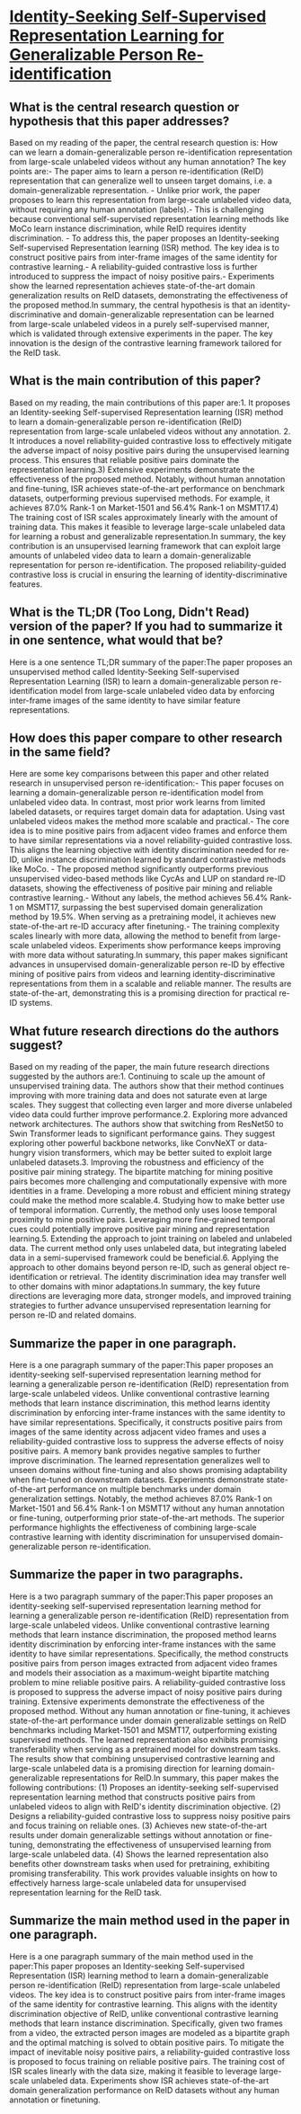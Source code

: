 # [Identity-Seeking Self-Supervised Representation Learning for   Generalizable Person Re-identification](https://arxiv.org/abs/2308.08887)

## What is the central research question or hypothesis that this paper addresses?

Based on my reading of the paper, the central research question is: How can we learn a domain-generalizable person re-identification representation from large-scale unlabeled videos without any human annotation? The key points are:- The paper aims to learn a person re-identification (ReID) representation that can generalize well to unseen target domains, i.e. a domain-generalizable representation. - Unlike prior work, the paper proposes to learn this representation from large-scale unlabeled video data, without requiring any human annotation (labels).- This is challenging because conventional self-supervised representation learning methods like MoCo learn instance discrimination, while ReID requires identity discrimination. - To address this, the paper proposes an Identity-seeking Self-supervised Representation learning (ISR) method. The key idea is to construct positive pairs from inter-frame images of the same identity for contrastive learning.- A reliability-guided contrastive loss is further introduced to suppress the impact of noisy positive pairs.- Experiments show the learned representation achieves state-of-the-art domain generalization results on ReID datasets, demonstrating the effectiveness of the proposed method.In summary, the central hypothesis is that an identity-discriminative and domain-generalizable representation can be learned from large-scale unlabeled videos in a purely self-supervised manner, which is validated through extensive experiments in the paper. The key innovation is the design of the contrastive learning framework tailored for the ReID task.


## What is the main contribution of this paper?

Based on my reading, the main contributions of this paper are:1. It proposes an Identity-seeking Self-supervised Representation learning (ISR) method to learn a domain-generalizable person re-identification (ReID) representation from large-scale unlabeled videos without any annotation. 2. It introduces a novel reliability-guided contrastive loss to effectively mitigate the adverse impact of noisy positive pairs during the unsupervised learning process. This ensures that reliable positive pairs dominate the representation learning.3) Extensive experiments demonstrate the effectiveness of the proposed method. Notably, without human annotation and fine-tuning, ISR achieves state-of-the-art performance on benchmark datasets, outperforming previous supervised methods. For example, it achieves 87.0% Rank-1 on Market-1501 and 56.4% Rank-1 on MSMT17.4) The training cost of ISR scales approximately linearly with the amount of training data. This makes it feasible to leverage large-scale unlabeled data for learning a robust and generalizable representation.In summary, the key contribution is an unsupervised learning framework that can exploit large amounts of unlabeled video data to learn a domain-generalizable representation for person re-identification. The proposed reliability-guided contrastive loss is crucial in ensuring the learning of identity-discriminative features.


## What is the TL;DR (Too Long, Didn't Read) version of the paper? If you had to summarize it in one sentence, what would that be?

Here is a one sentence TL;DR summary of the paper:The paper proposes an unsupervised method called Identity-Seeking Self-supervised Representation Learning (ISR) to learn a domain-generalizable person re-identification model from large-scale unlabeled video data by enforcing inter-frame images of the same identity to have similar feature representations.


## How does this paper compare to other research in the same field?

Here are some key comparisons between this paper and other related research in unsupervised person re-identification:- This paper focuses on learning a domain-generalizable person re-identification model from unlabeled video data. In contrast, most prior work learns from limited labeled datasets, or requires target domain data for adaptation. Using vast unlabeled videos makes the method more scalable and practical.- The core idea is to mine positive pairs from adjacent video frames and enforce them to have similar representations via a novel reliability-guided contrastive loss. This aligns the learning objective with identity discrimination needed for re-ID, unlike instance discrimination learned by standard contrastive methods like MoCo. - The proposed method significantly outperforms previous unsupervised video-based methods like CycAs and LUP on standard re-ID datasets, showing the effectiveness of positive pair mining and reliable contrastive learning.- Without any labels, the method achieves 56.4% Rank-1 on MSMT17, surpassing the best supervised domain generalization method by 19.5%. When serving as a pretraining model, it achieves new state-of-the-art re-ID accuracy after finetuning.- The training complexity scales linearly with more data, allowing the method to benefit from large-scale unlabeled videos. Experiments show performance keeps improving with more data without saturating.In summary, this paper makes significant advances in unsupervised domain-generalizable person re-ID by effective mining of positive pairs from videos and learning identity-discriminative representations from them in a scalable and reliable manner. The results are state-of-the-art, demonstrating this is a promising direction for practical re-ID systems.


## What future research directions do the authors suggest?

Based on my reading of the paper, the main future research directions suggested by the authors are:1. Continuing to scale up the amount of unsupervised training data. The authors show that their method continues improving with more training data and does not saturate even at large scales. They suggest that collecting even larger and more diverse unlabeled video data could further improve performance.2. Exploring more advanced network architectures. The authors show that switching from ResNet50 to Swin Transformer leads to significant performance gains. They suggest exploring other powerful backbone networks, like ConvNeXT or data-hungry vision transformers, which may be better suited to exploit large unlabeled datasets.3. Improving the robustness and efficiency of the positive pair mining strategy. The bipartite matching for mining positive pairs becomes more challenging and computationally expensive with more identities in a frame. Developing a more robust and efficient mining strategy could make the method more scalable.4. Studying how to make better use of temporal information. Currently, the method only uses loose temporal proximity to mine positive pairs. Leveraging more fine-grained temporal cues could potentially improve positive pair mining and representation learning.5. Extending the approach to joint training on labeled and unlabeled data. The current method only uses unlabeled data, but integrating labeled data in a semi-supervised framework could be beneficial.6. Applying the approach to other domains beyond person re-ID, such as general object re-identification or retrieval. The identity discrimination idea may transfer well to other domains with minor adaptations.In summary, the key future directions are leveraging more data, stronger models, and improved training strategies to further advance unsupervised representation learning for person re-ID and related domains.


## Summarize the paper in one paragraph.

Here is a one paragraph summary of the paper:This paper proposes an identity-seeking self-supervised representation learning method for learning a generalizable person re-identification (ReID) representation from large-scale unlabeled videos. Unlike conventional contrastive learning methods that learn instance discrimination, this method learns identity discrimination by enforcing inter-frame instances with the same identity to have similar representations. Specifically, it constructs positive pairs from images of the same identity across adjacent video frames and uses a reliability-guided contrastive loss to suppress the adverse effects of noisy positive pairs. A memory bank provides negative samples to further improve discrimination. The learned representation generalizes well to unseen domains without fine-tuning and also shows promising adaptability when fine-tuned on downstream datasets. Experiments demonstrate state-of-the-art performance on multiple benchmarks under domain generalization settings. Notably, the method achieves 87.0% Rank-1 on Market-1501 and 56.4% Rank-1 on MSMT17 without any human annotation or fine-tuning, outperforming prior state-of-the-art methods. The superior performance highlights the effectiveness of combining large-scale contrastive learning with identity discrimination for unsupervised domain-generalizable person re-identification.


## Summarize the paper in two paragraphs.

Here is a two paragraph summary of the paper:This paper proposes an identity-seeking self-supervised representation learning method for learning a generalizable person re-identification (ReID) representation from large-scale unlabeled videos. Unlike conventional contrastive learning methods that learn instance discrimination, the proposed method learns identity discrimination by enforcing inter-frame instances with the same identity to have similar representations. Specifically, the method constructs positive pairs from person images extracted from adjacent video frames and models their association as a maximum-weight bipartite matching problem to mine reliable positive pairs. A reliability-guided contrastive loss is proposed to suppress the adverse impact of noisy positive pairs during training. Extensive experiments demonstrate the effectiveness of the proposed method. Without any human annotation or fine-tuning, it achieves state-of-the-art performance under domain generalizable settings on ReID benchmarks including Market-1501 and MSMT17, outperforming existing supervised methods. The learned representation also exhibits promising transferability when serving as a pretrained model for downstream tasks. The results show that combining unsupervised contrastive learning and large-scale unlabeled data is a promising direction for learning domain-generalizable representations for ReID.In summary, this paper makes the following contributions: (1) Proposes an identity-seeking self-supervised representation learning method that constructs positive pairs from unlabeled videos to align with ReID's identity discrimination objective. (2) Designs a reliability-guided contrastive loss to suppress noisy positive pairs and focus training on reliable ones. (3) Achieves new state-of-the-art results under domain generalizable settings without annotation or fine-tuning, demonstrating the effectiveness of unsupervised learning from large-scale unlabeled data. (4) Shows the learned representation also benefits other downstream tasks when used for pretraining, exhibiting promising transferability. This work provides valuable insights on how to effectively harness large-scale unlabeled data for unsupervised representation learning for the ReID task.


## Summarize the main method used in the paper in one paragraph.

Here is a one paragraph summary of the main method used in the paper:This paper proposes an Identity-seeking Self-supervised Representation (ISR) learning method to learn a domain-generalizable person re-identification (ReID) representation from large-scale unlabeled videos. The key idea is to construct positive pairs from inter-frame images of the same identity for contrastive learning. This aligns with the identity discrimination objective of ReID, unlike conventional contrastive learning methods that learn instance discrimination. Specifically, given two frames from a video, the extracted person images are modeled as a bipartite graph and the optimal matching is solved to obtain positive pairs. To mitigate the impact of inevitable noisy positive pairs, a reliability-guided contrastive loss is proposed to focus training on reliable positive pairs. The training cost of ISR scales linearly with the data size, making it feasible to leverage large-scale unlabeled data. Experiments show ISR achieves state-of-the-art domain generalization performance on ReID datasets without any human annotation or finetuning.
